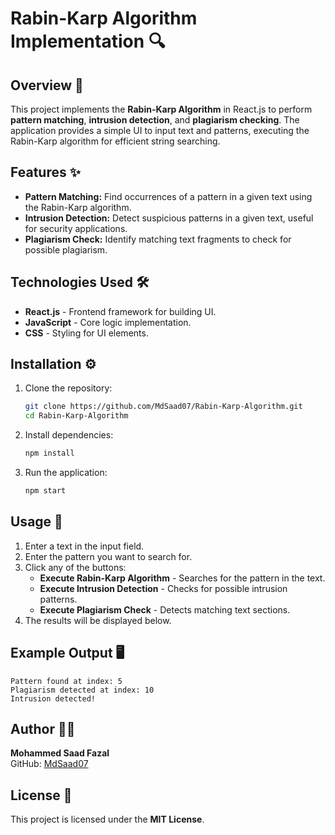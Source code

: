 # Rabin-Karp Algorithm Implementation 🔍

## Overview 📝
This project implements the **Rabin-Karp Algorithm** in React.js to perform **pattern matching**, **intrusion detection**, and **plagiarism checking**. The application provides a simple UI to input text and patterns, executing the Rabin-Karp algorithm for efficient string searching.

## Features ✨
- **Pattern Matching:** Find occurrences of a pattern in a given text using the Rabin-Karp algorithm.
- **Intrusion Detection:** Detect suspicious patterns in a given text, useful for security applications.
- **Plagiarism Check:** Identify matching text fragments to check for possible plagiarism.

## Technologies Used 🛠️
- **React.js** - Frontend framework for building UI.
- **JavaScript** - Core logic implementation.
- **CSS** - Styling for UI elements.

## Installation ⚙️
1. Clone the repository:
   ```sh
   git clone https://github.com/MdSaad07/Rabin-Karp-Algorithm.git
   cd Rabin-Karp-Algorithm
   ```
2. Install dependencies:
   ```sh
   npm install
   ```
3. Run the application:
   ```sh
   npm start
   ```

## Usage 🚀
1. Enter a text in the input field.
2. Enter the pattern you want to search for.
3. Click any of the buttons:
   - **Execute Rabin-Karp Algorithm** - Searches for the pattern in the text.
   - **Execute Intrusion Detection** - Checks for possible intrusion patterns.
   - **Execute Plagiarism Check** - Detects matching text sections.
4. The results will be displayed below.

## Example Output 🖥️
```
Pattern found at index: 5
Plagiarism detected at index: 10
Intrusion detected!
```

## Author 👨‍💻
**Mohammed Saad Fazal**  
GitHub: [MdSaad07](https://github.com/MdSaad07)  

## License 📜
This project is licensed under the **MIT License**.

